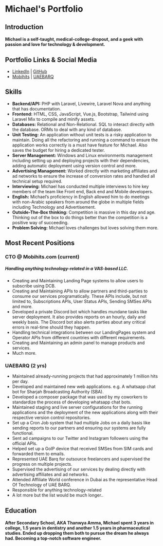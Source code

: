 # Michael's Portfolio

## Introduction

#### Michael is a self-taught, medical-college-dropout, and a geek with passion and love for technology & development.

## Portfolio Links & Social Media
- [LinkedIn](https://www.linkedin.com/in/michael-yousrie-b035a7152/) | [GitHub](https://github.com/michaelyousrie)
- [Mobihits](https://mobihits.com) | [UAEBARQ](https://uaebarq.ae)

## Skills

- **Backend/API:** PHP with Laravel, Livewire, Laravel Nova and anything that has documentation.
- **Frontend:** HTML, CSS, JavaScript, Vue.js, Bootstrap, Tailwind using Laravel Mix to compile and minify assets.
- **Databases:** Relational and Non-Relational. SQL to interact directly with the database. ORMs to deal with any kind of database.
- **Unit Testing:** An application without unit tests is a risky application to maintain. Doing all the refactoring and running a command to ensure the application works correctly is a must have feature for Michael. Also saves the budget for hiring a dedicated tester.
- **Server Management:** Windows and Linux environments management including setting up and deploying projects with their dependencies, adding automatic deployment using version control and more.
- **Advertising Management:** Worked directly with marketing affiliates and ad networks to ensure the increase of conversion rates and handled all technical setup required.
- **Interviewing:** Michael has conducted multiple interviews to hire key members of the team like Front end, Back end and Mobile developers.
- **English:** Michael’s proficiency in English allowed him to do meetings with non-Arabic speakers from around the globe in multiple fields including Technology and Advertisement.
- **Outside-The-Box thinking:** Competition is massive in this day and age. Thinking out of the box to do things better than the competition is a positive way of succeeding.
- **Problem Solving:** Michael loves challenges but loves solving them more.

## Most Recent Positions

### CTO @ Mobihits.com (current)
##### Handling anything technology-related in a VAS-based LLC.
- Creating and Maintaining Landing Page systems to allow users to subscribe using DCB.
- Creating and Maintaining APIs to allow partners and third-parties to consume our services programatically. These APIs include, but not limited to, Subscriptions APIs, User Status APIs, Sending SMSes APIs and more.
- Developed a private Discord bot which handles mundane tasks like server deployment. It also provides reports on an hourly, daily and weekly basis. The Discord bot also alerts parties about any critical errors in real-time should they happen.
- Handling technical integrations between our LandingPages system and Operator APIs from different countries with different requirements.
- Creating and Maintaining an admin panel to manage products and services.
- Much more.

### UAEBARQ (2 yrs)

- Maintained  already-running projects that had approximately 1 million hits per day.
- Developed and maintained new web applications. e.g. A whatsapp chat bot for Sharjah Broadcasting Authority (SBA).
- Developed a composer package that was used by my coworkers to standardize the process of developing whatsapp chat bots.
- Maintained staging and live server configurations for the running applications and the deployment of the new applications along with their respective version control repositories.
- Set up a Cron Job system that had multiple Jobs on a daily basis like sending reports to our partners and ensuring our systems are fully functional.
- Sent ad campaigns to our Twitter and Instagram followers using the official APIs.
- Helped set up a GoIP device that received SMSes from SIM cards and forwarded them to emails.
- Represented UAE Barq for outsource freelancers and supervised the progress on multiple projects.
- Supervised the advertising of our services by dealing directly with advertising affiliates and ad networks.
- Attended Affiliate World conference in Dubai as the representative Head Of Technology of UAE BARQ.
- Responsible for anything technology-related
- A lot more but the list would be much longer..

## Education
#### After Secondary School, AKA Thanwya Amma, Michael spent 3 years in college, 1.5 years in dentistry and another 1.5 years in pharmaceutical studies. Ended up dropping them both to pursue the dream he always had. Becoming a top-notch software engineer.
